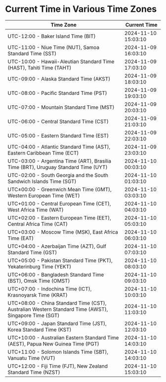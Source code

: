 # Current Time in Various Time Zones

| Time Zone | Current Time |
|-----------|--------------|
| UTC-12:00 - Baker Island Time (BIT) | 2024-11-10 15:03:10 |
| UTC-11:00 - Niue Time (NUT), Samoa Standard Time (SST) | 2024-11-09 16:03:10 |
| UTC-10:00 - Hawaii-Aleutian Standard Time (HAST), Tahiti Time (TAHT) | 2024-11-09 17:03:10 |
| UTC-09:00 - Alaska Standard Time (AKST) | 2024-11-09 18:03:10 |
| UTC-08:00 - Pacific Standard Time (PST) | 2024-11-09 19:03:10 |
| UTC-07:00 - Mountain Standard Time (MST) | 2024-11-09 20:03:10 |
| UTC-06:00 - Central Standard Time (CST) | 2024-11-09 21:03:10 |
| UTC-05:00 - Eastern Standard Time (EST) | 2024-11-09 22:03:10 |
| UTC-04:00 - Atlantic Standard Time (AST), Eastern Caribbean Time (ECT) | 2024-11-09 23:03:10 |
| UTC-03:00 - Argentina Time (ART), Brasília Time (BRT), Uruguay Standard Time (UYT) | 2024-11-10 00:03:10 |
| UTC-02:00 - South Georgia and the South Sandwich Islands Time (SGT) | 2024-11-10 01:03:10 |
| UTC±00:00 - Greenwich Mean Time (GMT), Western European Time (WET) | 2024-11-10 03:03:10 |
| UTC+01:00 - Central European Time (CET), West Africa Time (WAT) | 2024-11-10 04:03:10 |
| UTC+02:00 - Eastern European Time (EET), Central Africa Time (CAT) | 2024-11-10 05:03:10 |
| UTC+03:00 - Moscow Time (MSK), East Africa Time (EAT) | 2024-11-10 06:03:10 |
| UTC+04:00 - Azerbaijan Time (AZT), Gulf Standard Time (GST) | 2024-11-10 07:03:10 |
| UTC+05:00 - Pakistan Standard Time (PKT), Yekaterinburg Time (YEKT) | 2024-11-10 08:03:10 |
| UTC+06:00 - Bangladesh Standard Time (BST), Omsk Time (OMST) | 2024-11-10 09:03:10 |
| UTC+07:00 - Indochina Time (ICT), Krasnoyarsk Time (KRAT) | 2024-11-10 10:03:10 |
| UTC+08:00 - China Standard Time (CST), Australian Western Standard Time (AWST), Singapore Time (SGT) | 2024-11-10 11:03:10 |
| UTC+09:00 - Japan Standard Time (JST), Korea Standard Time (KST) | 2024-11-10 12:03:10 |
| UTC+10:00 - Australian Eastern Standard Time (AEST), Papua New Guinea Time (PGT) | 2024-11-10 14:03:10 |
| UTC+11:00 - Solomon Islands Time (SBT), Vanuatu Time (VUT) | 2024-11-10 14:03:10 |
| UTC+12:00 - Fiji Time (FJT), New Zealand Standard Time (NZST) | 2024-11-10 15:03:10 |

